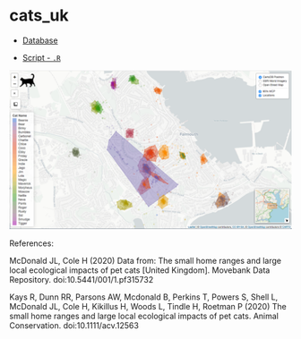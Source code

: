 # cats_uk



- [Database](https://github.com/rfordatascience/tidytuesday/blob/master/data/2023/2023-01-31/readme.md)

- [Script - `.R`]()

<img src="https://github.com/fblpalmeira/cats_uk/blob/main/cats_uk.png"> 

References:

McDonald JL, Cole H (2020) Data from: The small home ranges and large local ecological impacts of pet cats [United Kingdom]. Movebank Data Repository. doi:10.5441/001/1.pf315732

Kays R, Dunn RR, Parsons AW, Mcdonald B, Perkins T, Powers S, Shell L, McDonald JL, Cole H, Kikillus H, Woods L, Tindle H, Roetman P (2020) The small home ranges and large local ecological impacts of pet cats. Animal Conservation. doi:10.1111/acv.12563
